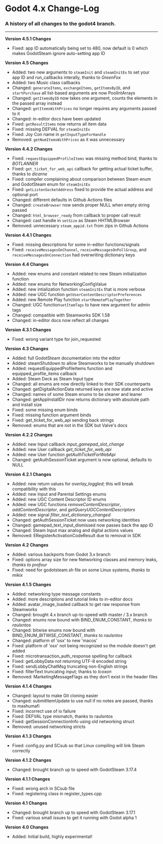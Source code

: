 # Godot 4.x Change-Log

### A history of all changes to the **godot4** branch.

---

**Version 4.5.1 Changes**

- Fixed: app ID automatically being set to 480, now default is 0 which makes GodotSteam ignore auto-setting app ID

**Version 4.5 Changes**

- Added: two new arguments to `steamInit` and `steamInitEx` to set your app ID and run_callbacks interally, thanks to _GreenFox_
- Added: two Music class callbacks
- Changed: `generateItems`, `exchangeItems`, `getItemsByID`, and `startPurchase` all list-based arguments are now PoolIntArrays
- Changed: `getItemsByID` now takes one argument, counts the elements in the passed array instead
- Changed: `getItemsWithPrices` no longer requires any arguments passed to it
- Changed: in-editor docs have been updated
- Fixed: `getResultItems` now returns all item data
- Fixed: missing DEFVAL for `steamInitEx`
- Fixed: Joy Con name in `getInputTypeForHandle`
- Removed: `getNumItemsWithPrices` as it was unnecessary

**Version 4.4.2 Changes**

- Fixed: `requestEquippedProfileItems` was missing method bind, thanks to _BOTLANNER_
- Fixed: `get_ticket_for_web_api` callback for getting actual ticket buffer, thanks to _dicarne_
- Fixed: compiler complaining about comparison between Steam enum and GodotSteam enum for `steamInitEx`
- Fixed: `getListenSocketAddress` fixed to provide the actual address and optional port
- Changed: different defaults in Github Actions files
- Changed: `createBrowser` now sends proper NULL when empty string passed
- Changed: `html_browser_ready` from callback to proper call result
- Changed: cast handle in `setSize` as Steam HHTMLBrowser
- Removed: unnecessary `steam_appid.txt` from zips in Github Actions

**Version 4.4.1 Changes**

- Fixed: missing descriptions for some in-editor functions/signals
- Fixed: `receiveMessagesOnChannel`, `receiveMessagesOnPollGroup`, and `receiveMessagesOnConnection` had overwriting dictionary keys

**Version 4.4 Changes**

- Added: new enums and constant related to new Steam initialization function
- Added: new enums for NetworkingConfigValue
- Added: new intialization function `steamInitEx` that is more verbose
- Added: new UGC function `getUserContentDescriptorPreferences`
- Added: new Remote Play function `startRemotePlayTogether`
- Changed: UGC function`setItemTags` to have new argument for admin tags
- Changed: compatible with Steamworks SDK 1.58
- Changed: in-editor docs now reflect all changes

**Version 4.3.1 Changes**

- Fixed: wrong variant type for join_requested

**Version 4.3 Changes**

- Added: full GodotSteam documentation into the editor
- Added: steamShutdown to allow Steamworks to be manually shutdown
- Added: requestEquippedProfileItems function and equipped_profile_items callback
- Added: Steam Deck as Steam Input type
- Changed: all enums are now directly linked to their SDK counterparts
- Changed: getDigitalActionData returned keys are now state and active
- Changed: names of some Steam enums to be cleaner and leaner
- Changed: getAppInstallDir now returns dictionary with absolute path and install size
- Fixed: some missing enum binds
- Fixed: missing function argument binds
- Fixed: get_ticket_for_web_api sending back strings
- Removed: enums that are not in the SDK but Valve's docs

**Version 4.2.2 Changes**

- Added: new Input callback _input_gamepad_slot_change_
- Added: new User callback _get_ticket_for_web_api_
- Added: new User function _getAuthTicketForWebApi_
- Changed: getAuthSessionTicket argument is now optional, defaults to NULL

**Version 4.2.1 Changes**

- Added: new return values for _overlay_toggled_; this will break compatibility with this
- Added: new Input and Parental Settings enums
- Added: new UGC Content Descriptor ID enums
- Added: new UGC functions _removeContentDescriptor_, _addContentDescriptor_, and _getQueryUGCContentDescriptors_
- Added: new signal _filter_text_dictionary_changed_
- Changed: getAuthSessionTicket now uses networking identities
- Changed: gamepad_text_input_dismissed now passes back the app ID
- Changed: Steam Input max analog and digital actions values
- Removed: ERegisterActivationCodeResult due to removal in SDK

**Version 4.2 Changes**

* Added: various backports from Godot 3.x branch
* Fixed: options array size for new Networking classes and memory leaks, _thanks to profour_
* Fixed: need for godotsteam.sh file on some Linux systems, _thanks to mikix_

**Version 4.1.5 Changes**

* Added: networking type message constants
* Added: more descriptions and tutorial links to in-editor docs
* Added: avatar_image_loaded callback to get raw response from Steamworks
* Changed: brought 4.x branch up-to-speed with master / 3.x branch
* Changed: enums now bound with BIND_ENUM_CONSTANT, _thanks to raulsntos_
* Changed: bitwise enums now bound with BIND_ENUM_BITWISE_CONSTANT, _thanks to raulsntos_
* Changed: platform of 'osx' to new 'macos'
* Fixed: platform of 'osx' not being recognized so the module doesn't get added
* Fixed: microtransaction_auth_response spelling for callback
* Fixed: getLobbyData not returning UTF-8 encoded string
* Fixed: sendLobbyChatMsg truncating non-English strings
* Fixed: filterText truncating input; thanks to _tcoxon_
* Removed: MarketingMessageFlags as they don't exist in the header files

**Version 4.1.4 Changes**

* Changed: layout to make Git cloning easier
* Changed: submitItemUpdate to use null if no notes are passed, thanks to mashumafi
* Fixed: incorrect use of io failure
* Fixed: DEFVAL type mismatch, thanks to raulsntos
* Fixed: getSessionConnectionInfo using old networking struct
* Removed: unused networking stricts

**Version 4.1.3 Changes**

* Fixed: config.py and SCsub so that Linux compiling will link Steam correctly

**Version 4.1.2 Changes**

* Changed: brought branch up to speed with GodotSteam 3.17.4

**Version 4.1.1 Changes**

* Fixed: wrong arch in SCsub file
* Fixed: registering class in register_types.cpp

**Version 4.1 Changes**

* Changed: brought branch up to speed with GodotSteam 3.17.1
* Fixed: various small issues to get it running with Godot alpha 1

**Version 4.0 Changes**

* Added: Initial build, highly experimental!
